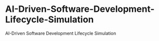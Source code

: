 # AI-Driven-Software-Development-Lifecycle-Simulation
AI-Driven Software Development Lifecycle Simulation

